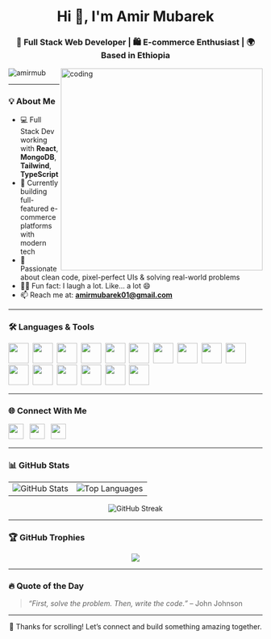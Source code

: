 <h1 align="center">Hi 👋, I'm Amir Mubarek</h1>
<h3 align="center">🚀 Full Stack Web Developer | 🛍️ E-commerce Enthusiast | 🌍 Based in Ethiopia</h3>

<img align="right" alt="coding" width="400" src="https://as1.ftcdn.net/v2/jpg/10/04/21/54/1000_F_1004215499_v2M0f1XpEQuFJQyI8qy82N0oExck8gyS.jpg" />

<p align="left">
  <img src="https://komarev.com/ghpvc/?username=amirmub&label=Profile%20Views&color=0e75b6&style=flat" alt="amirmub" />
</p>

---

### 💡 About Me

- 💻 Full Stack Dev working with **React**, **MongoDB**, **Tailwind**, **TypeScript**
- 🔭 Currently building full-featured e-commerce platforms with modern tech
- 🎯 Passionate about clean code, pixel-perfect UIs & solving real-world problems
- 🤹‍♂️ Fun fact: I laugh a lot. Like... a lot 😄
- 📫 Reach me at: **amirmubarek01@gmail.com**

---

### 🛠️ Languages & Tools

<p align="left">
  <a href="https://www.w3.org/html/" target="_blank"><img src="https://skillicons.dev/icons?i=html" height="40" /></a>&nbsp
  <a href="https://www.w3schools.com/css/" target="_blank"><img src="https://skillicons.dev/icons?i=css" height="40" /></a>&nbsp
  <a href="https://developer.mozilla.org/en-US/docs/Web/JavaScript" target="_blank"><img src="https://skillicons.dev/icons?i=js" height="40" /></a>&nbsp
  <a href="https://jquery.com/" target="_blank"><img src="https://skillicons.dev/icons?i=jquery" height="40" /></a>&nbsp
  <a href="https://getbootstrap.com/" target="_blank"><img src="https://skillicons.dev/icons?i=bootstrap" height="40" /></a>&nbsp
  <a href="https://expressjs.com/" target="_blank"><img src="https://skillicons.dev/icons?i=express" height="40" /></a>&nbsp
  <a href="https://reactjs.org/" target="_blank"><img src="https://skillicons.dev/icons?i=react" height="40" /></a>&nbsp
  <a href="https://nextjs.org/" target="_blank"><img src="https://skillicons.dev/icons?i=nextjs" height="40" /></a>&nbsp
  <a href="https://www.typescriptlang.org/" target="_blank"><img src="https://skillicons.dev/icons?i=ts" height="40" /></a>&nbsp
  <a href="https://nodejs.org/" target="_blank"><img src="https://skillicons.dev/icons?i=nodejs" height="40" /></a>&nbsp
  <a href="https://www.mongodb.com/" target="_blank"><img src="https://skillicons.dev/icons?i=mongodb" height="40" /></a>&nbsp
  <a href="https://tailwindcss.com/" target="_blank"><img src="https://skillicons.dev/icons?i=tailwind" height="40" /></a>&nbsp
  <a href="https://www.mysql.com/" target="_blank"><img src="https://skillicons.dev/icons?i=mysql" height="40" /></a>&nbsp
  <a href="https://www.figma.com/" target="_blank"><img src="https://skillicons.dev/icons?i=figma" height="40" /></a>&nbsp
  <a href="https://git-scm.com/" target="_blank"><img src="https://skillicons.dev/icons?i=git" height="40" /></a>&nbsp
  <a href="https://vercel.com/" target="_blank"><img src="https://skillicons.dev/icons?i=vercel" height="40" /></a>
</p>

---

### 🌐 Connect With Me

<p align="left">
  <a href="https://linkedin.com/in/amirmub" target="_blank"><img src="https://skillicons.dev/icons?i=linkedin" height="30" /></a>&nbsp&nbsp
  <a href="https://instagram.com/ami_rmub" target="_blank"><img src="https://skillicons.dev/icons?i=instagram" height="30" /></a>&nbsp&nbsp
  <a href="mailto:amirmubarek01@gmail.com"><img src="https://skillicons.dev/icons?i=gmail" height="30" /></a>&nbsp&nbsp
</p>

---

### 📊 GitHub Stats

<table>
  <tr>
    <td><img src="https://github-readme-stats.vercel.app/api?username=amirmub&show_icons=true&theme=tokyonight&hide_border=true" alt="GitHub Stats" /></td>
    <td><img src="https://github-readme-stats.vercel.app/api/top-langs?username=amirmub&layout=compact&theme=tokyonight&hide_border=true" alt="Top Languages" /></td>
  </tr>
</table>

<p align="center">
  <img src="https://github-readme-streak-stats.herokuapp.com?user=amirmub&theme=tokyonight&hide_border=true" alt="GitHub Streak" />
</p>

---

### 🏆 GitHub Trophies

<p align="center">
  <img src="https://github-profile-trophy.vercel.app/?username=amirmub&theme=tokyonight&row=1&margin-w=10&no-frame=true" />
</p>

---

### 🔥 Quote of the Day

> _“First, solve the problem. Then, write the code.”_ – John Johnson

---

<p align="center">
  💬 Thanks for scrolling! Let’s connect and build something amazing together.
</p>
